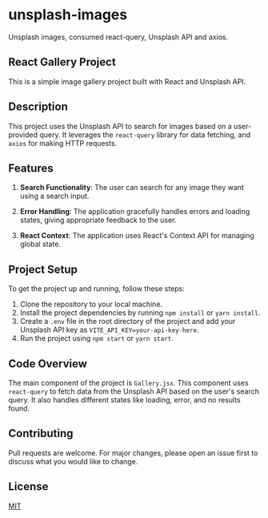 # unsplash-images
Unsplash images, consumed react-query, Unsplash API and axios.

## React Gallery Project

This is a simple image gallery project built with React and Unsplash API.

## Description

This project uses the Unsplash API to search for images based on a user-provided query. It leverages the `react-query` library for data fetching, and `axios` for making HTTP requests.

## Features

1. **Search Functionality**: The user can search for any image they want using a search input.

2. **Error Handling**: The application gracefully handles errors and loading states, giving appropriate feedback to the user.

3. **React Context**: The application uses React's Context API for managing global state.

## Project Setup

To get the project up and running, follow these steps:

1. Clone the repository to your local machine.
2. Install the project dependencies by running `npm install` or `yarn install`.
3. Create a `.env` file in the root directory of the project and add your Unsplash API key as `VITE_API_KEY=your-api-key-here`.
4. Run the project using `npm start` or `yarn start`.

## Code Overview

The main component of the project is `Gallery.jsx`. This component uses `react-query` to fetch data from the Unsplash API based on the user's search query. It also handles different states like loading, error, and no results found. 

## Contributing

Pull requests are welcome. For major changes, please open an issue first to discuss what you would like to change.

## License

[MIT](https://choosealicense.com/licenses/mit/)
